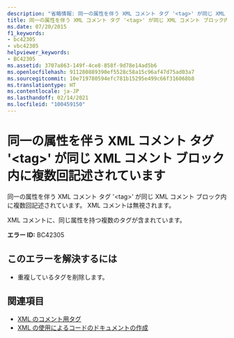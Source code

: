 ```yaml
---
description: "省略情報: 同一の属性を伴う XML コメント タグ '<tag>' が同じ XML コメント ブロック内に複数回記述されています"
title: 同一の属性を伴う XML コメント タグ '<tag>' が同じ XML コメント ブロック内に複数回記述されています
ms.date: 07/20/2015
f1_keywords:
- bc42305
- vbc42305
helpviewer_keywords:
- BC42305
ms.assetid: 3707a863-149f-4ce8-858f-9d78e14ad5b6
ms.openlocfilehash: 911280889390ef5528c58a15c96af47d75ad03a7
ms.sourcegitcommit: 10e719780594efc781b15295e499c66f316068b8
ms.translationtype: HT
ms.contentlocale: ja-JP
ms.lasthandoff: 02/14/2021
ms.locfileid: "100459150"
---
```

# <a name="xml-comment-tag-tag-appears-with-identical-attributes-more-than-once-in-the-same-xml-comment-block"></a>同一の属性を伴う XML コメント タグ '\<tag>' が同じ XML コメント ブロック内に複数回記述されています

同一の属性を伴う XML コメント タグ '\<tag>' が同じ XML コメント ブロック内に複数回記述されています。 XML コメントは無視されます。  
  
 XML コメントに、同じ属性を持つ複数のタグが含まれています。  
  
 **エラー ID:** BC42305  
  
## <a name="to-correct-this-error"></a>このエラーを解決するには  
  
- 重複しているタグを削除します。  
  
## <a name="see-also"></a>関連項目

- [XML のコメント用タグ](../language-reference/xmldoc/index.md)
- [XML の使用によるコードのドキュメントの作成](../programming-guide/program-structure/documenting-your-code-with-xml.md)

